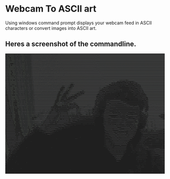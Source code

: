 # Webcam To ASCII art
Using windows command prompt displays your webcam feed in ASCII characters or convert images into ASCII art.

## Heres a screenshot of the commandline.
![Screenshot](https://github.com/0xIrakli/Webcam-to-ASCII-art/blob/master/screenshot.png)
